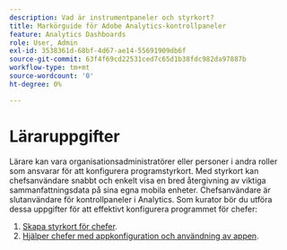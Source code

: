 ```yaml
---
description: Vad är instrumentpaneler och styrkort?
title: Markörguide för Adobe Analytics-kontrollpaneler
feature: Analytics Dashboards
role: User, Admin
exl-id: 3538361d-68bf-4d67-ae14-55691909db6f
source-git-commit: 63f4f69cd22531ced7c65d1b38fdc982da97887b
workflow-type: tm+mt
source-wordcount: '0'
ht-degree: 0%

---
```


# Läraruppgifter

Lärare kan vara organisationsadministratörer eller personer i andra roller som ansvarar för att konfigurera programstyrkort. Med styrkort kan chefsanvändare snabbt och enkelt visa en bred återgivning av viktiga sammanfattningsdata på sina egna mobila enheter. Chefsanvändare är slutanvändare för kontrollpaneler i Analytics. Som kurator bör du utföra dessa uppgifter för att effektivt konfigurera programmet för chefer:

1. [Skapa styrkort för chefer](/help/analyze/mobile-app/create-scorecard.md).
1. [Hjälper chefer med appkonfiguration och användning av appen](/help/analyze/mobile-app/set-up-execs.md).



